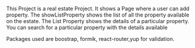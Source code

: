 This Project is a real estate Project.
It shows a Page where a user can add property.
The showListProperty shows the list of all the property available on the estate.
The List Property shows the details of a particular property. 
You can search for a particular property with the details available


Packages used are boostrap, formik, react-router,yup for validation.